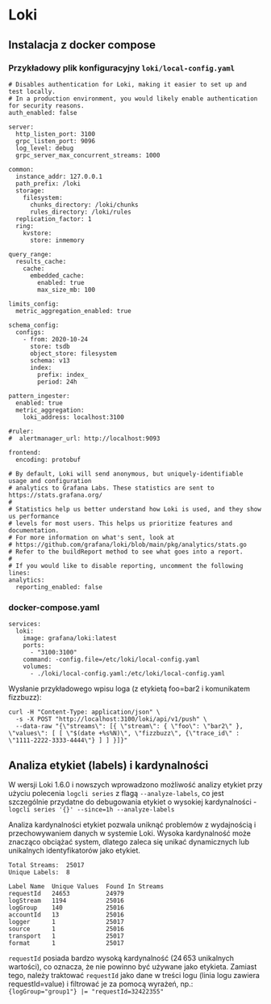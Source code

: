 # Loki

## Instalacja z docker compose

### Przykładowy plik konfiguracyjny `loki/local-config.yaml`

```
# Disables authentication for Loki, making it easier to set up and test locally.
# In a production environment, you would likely enable authentication for security reasons.
auth_enabled: false

server:
  http_listen_port: 3100
  grpc_listen_port: 9096
  log_level: debug
  grpc_server_max_concurrent_streams: 1000

common:
  instance_addr: 127.0.0.1
  path_prefix: /loki
  storage:
    filesystem:
      chunks_directory: /loki/chunks
      rules_directory: /loki/rules
  replication_factor: 1
  ring:
    kvstore:
      store: inmemory

query_range:
  results_cache:
    cache:
      embedded_cache:
        enabled: true
        max_size_mb: 100

limits_config:
  metric_aggregation_enabled: true

schema_config:
  configs:
    - from: 2020-10-24
      store: tsdb
      object_store: filesystem
      schema: v13
      index:
        prefix: index_
        period: 24h

pattern_ingester:
  enabled: true
  metric_aggregation:
    loki_address: localhost:3100

#ruler:
#  alertmanager_url: http://localhost:9093

frontend:
  encoding: protobuf

# By default, Loki will send anonymous, but uniquely-identifiable usage and configuration
# analytics to Grafana Labs. These statistics are sent to https://stats.grafana.org/
#
# Statistics help us better understand how Loki is used, and they show us performance
# levels for most users. This helps us prioritize features and documentation.
# For more information on what's sent, look at
# https://github.com/grafana/loki/blob/main/pkg/analytics/stats.go
# Refer to the buildReport method to see what goes into a report.
#
# If you would like to disable reporting, uncomment the following lines:
analytics:
  reporting_enabled: false

```

### docker-compose.yaml

```
services:
  loki:
    image: grafana/loki:latest
    ports:
      - "3100:3100"
    command: -config.file=/etc/loki/local-config.yaml
    volumes:
      - ./loki/local-config.yaml:/etc/loki/local-config.yaml
```

Wysłanie przykładowego wpisu loga (z etykietą foo=bar2 i komunikatem fizzbuzz):

```
curl -H "Content-Type: application/json" \
  -s -X POST "http://localhost:3100/loki/api/v1/push" \
  --data-raw "{\"streams\": [{ \"stream\": { \"foo\": \"bar2\" }, \"values\": [ [ \"$(date +%s%N)\", \"fizzbuzz\", {\"trace_id\" : \"1111-2222-3333-4444\"} ] ] }]}"
```

## Analiza etykiet (labels) i kardynalności

W wersji Loki 1.6.0 i nowszych wprowadzono możliwość analizy etykiet przy użyciu polecenia `logcli series` z flagą `--analyze-labels`, co jest szczególnie przydatne do debugowania etykiet o wysokiej kardynalności - `logcli series '{}' --since=1h --analyze-labels`

Analiza kardynalności etykiet pozwala uniknąć problemów z wydajnością i przechowywaniem danych w systemie Loki. Wysoka kardynalność może znacząco obciążać system, dlatego zaleca się unikać dynamicznych lub unikalnych identyfikatorów jako etykiet.

```
Total Streams:  25017
Unique Labels:  8

Label Name  Unique Values  Found In Streams
requestId   24653          24979
logStream   1194           25016
logGroup    140            25016
accountId   13             25016
logger      1              25017
source      1              25016
transport   1              25017
format      1              25017
```

`requestId` posiada bardzo wysoką kardynalność (24 653 unikalnych wartości), co oznacza, że nie powinno być używane jako etykieta.
Zamiast tego, należy traktować `requestId` jako dane w treści logu (linia logu zawiera requestId=value) i filtrować je za pomocą wyrażeń, np.: `{logGroup="group1"} |= "requestId=32422355"`
